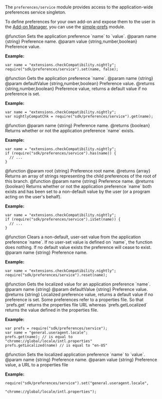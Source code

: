 <!-- This Source Code Form is subject to the terms of the Mozilla Public
   - License, v. 2.0. If a copy of the MPL was not distributed with this
   - file, You can obtain one at http://mozilla.org/MPL/2.0/. -->

<!-- contributed by Myk Melez [myk@mozilla.org]  -->
<!-- contributed by Daniel Aquino [mr.danielaquino@gmail.com]  -->
<!-- contributed by Atul Varma [atul@mozilla.com]  -->
<!-- edited by Noelle Murata [fiveinchpixie@gmail.com]  -->

The `preferences/service` module provides access to the
application-wide preferences service singleton.

To define preferences for your own add-on and expose them to the user in
the [Add-on Manager](https://developer.mozilla.org/en-US/docs/Addons/Add-on_Manager),
you can use the [simple-prefs](modules/sdk/simple-prefs.html) module.

<api name="set">
@function
Sets the application preference `name` to `value`.
@param name {string} Preference name.
@param value {string,number,boolean} Preference value.

**Example:**

    var name = "extensions.checkCompatibility.nightly";
    require("sdk/preferences/service").set(name, false);
</api>


<api name="get">
@function
Gets the application preference `name`.
@param name {string}
@param defaultValue {string,number,boolean} Preference value.
@returns {string,number,boolean} Preference value, returns a default value if no
preference is set.

**Example:**

    var name = "extensions.checkCompatibility.nightly";
    var nightlyCompatChk = require("sdk/preferences/service").get(name);
</api>


<api name="has">
@function
@param name {string} Preference name.
@returns {boolean} Returns whether or not the application preference `name` exists.

**Example:**

    var name = "extensions.checkCompatibility.nightly";
    if (require("sdk/preferences/service").has(name)) {
      // ...
    }
</api>


<api name="keys">
@function
@param root {string} Preference root name.
@returns {array} Returns an array of strings representing the child preferences of the root of this branch.
</api>


<api name="isSet">
@function
@param name {string} Preference name.
@returns {boolean}
Returns whether or not the application preference `name` both exists
and has been set to a non-default value by the user (or a program
acting on the user's behalf).

**Example:**

    var name = "extensions.checkCompatibility.nightly";
    if (require("sdk/preferences/service").isSet(name)) {
      // ...
    }
</api>


<api name="reset">
@function
Clears a non-default, user-set value from the application preference
`name`. If no user-set value is defined on `name`, the function
does nothing. If no default value exists the preference will cease to exist.
@param name {string} Preference name.

**Example:**

    var name = "extensions.checkCompatibility.nightly";
    require("sdk/preferences/service").reset(name);
</api>

<api name="getLocalized">
@function
Gets the localized value for an application preference `name`.
@param name {string}
@param defaultValue {string} Preference value.
@returns {string} Localized preference value, returns a default value if no
preference is set. Some preferences refer to a properties file.
So that `prefs.get` returns the properties file URL whereas
`prefs.getLocalized` returns the value defined in the properties file.

**Example:**

    var prefs = require("sdk/preferences/service");
    var name = "general.useragent.locale";
    prefs.get(name); // is equal to "chrome://global/locale/intl.properties"
    prefs.getLocalized(name) // is equal to "en-US"

</api>

<api name="setLocalized">
@function
Sets the localized application preference `name` to `value`.
@param name {string} Preference name.
@param value {string} Preference value, a URL to a properties file

**Example:**

    require("sdk/preferences/service").set("general.useragent.locale",
                                       "chrome://global/locale/intl.properties");

</api>
